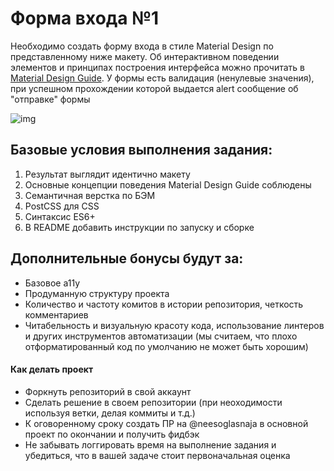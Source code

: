 # Форма входа №1

Необходимо создать форму входа в стиле Material Design по представленному ниже макету. Об интерактивном поведении элементов и принципах построения интерфейса можно прочитать в [Material Design Guide](https://material.io/guidelines/). У формы есть валидация (ненулевые значения), при успешном прохождении которой выдается alert сообщение об "отправке" формы

![img](https://neesoglasnaja.github.io/estimation-workshop/pictures/Login-Form-Material.jpg)


## Базовые условия выполнения задания:

1. Результат выглядит идентично макету
2. Основные концепции поведения Material Design Guide соблюдены
3. Семантичная верстка по БЭМ
5. PostCSS для CSS
6. Синтаксис ES6+
7. В README добавить инструкции по запуску и сборке

## Дополнительные бонусы будут за:

- Базовое a11y
- Продуманную структуру проекта
- Количество и частоту комитов в истории репозитория, четкость комментариев
- Читабельность и визуальную красоту кода, использование линтеров и других инструментов автоматизации (мы считаем, что плохо отформатированный код по умолчанию не может быть хорошим)


#### Как делать проект

- Форкнуть репозиторий в свой аккаунт
- Сделать решение в своем репозитории (при неоходимости используя ветки, делая коммиты и т.д.)
- К оговоренному сроку создать ПР на @neesoglasnaja в основной проект по окончании и получить фидбэк
- Не забывать логгировать время на выполнение задания и убедиться, что в вашей задаче стоит первоначальная оценка

